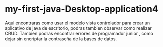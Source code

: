 # my-first-java-Desktop-application4
Aqui encontraras como usar el modelo vista controlador para crear un aplicativo de java de escritorio, podras tambien observar como realizar CRUD.
Tambien podras encontrar errores de programador junior , como dejar sin encriptar la contraseña de la bases de datos.

